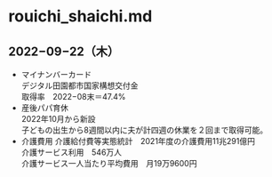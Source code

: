 # rouichi_shaichi.md
## 2022−09−22（木）
* マイナンバーカード<BR>
  デジタル田園都市国家構想交付金<br>
  取得率　2022−08末＝47.4%<BR>
* 産後パパ育休<BR>
  2022年10月から新設<br>
  子どもの出生から8週間以内に夫が計四週の休業を２回まで取得可能。<BR>
* 介護費用
  介護給付費等実態統計　2021年度の介護費用11兆291億円<BR>
  介護サービス利用　546万人<BR>
  介護サービス一人当たり平均費用　月19万9600円<BR>
  
  

  
  
